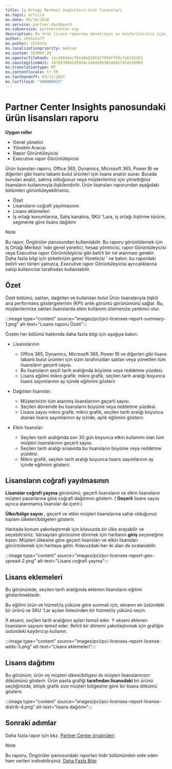 ```yaml
---
title: İş Ortağı Merkezi öngörüleri-ürün lisansları
ms.topic: article
ms.date: 05/19/2020
ms.service: partner-dashboard
ms.subservice: partnercenter-csp
description: Bu ürün lisans raporunu denetleyin ve müşterileriniz için satmanız veya yönetmeniz için lisanslanan lisanslı bulut ürünleriyle nasıl geliştireceğinizi öğrenin.
author: shthota77
ms.author: shthota
ms.localizationpriority: medium
ms.custom: SEOMAY.20
ms.openlocfilehash: 14cd4664ecfb140b82dfd27994ff99c7a62d2261
ms.sourcegitcommit: 10765386b2df0d4c2e8da9b302a692f452e1090d
ms.translationtype: MT
ms.contentlocale: tr-TR
ms.lasthandoff: 03/31/2021
ms.locfileid: "106086915"
---
```

# <a name="product-licenses-report-in-the-partner-center-insights-dashboard"></a>Partner Center Insights panosundaki ürün lisansları raporu

**Uygun roller**

- Genel yönetici
- Yönetim Aracısı
- Rapor Görüntüleyicisi
- Executive rapor Görüntüleyicisi

Ürün lisansları raporu, Office 365, Dynamics, Microsoft 365, Power BI ve diğerleri gibi lisans tabanlı bulut ürünleri için lisans analizi sunar. Burada sunulan analiz, satmış olduğunuz veya müşterileriniz için yönettiğiniz lisansların kullanımıyla ilişkilendirilir. Ürün lisansları raporundan aşağıdaki bölümleri görüntüleyebilirsiniz.

- Özet
- Lisansların coğrafi yayılmasının
- Lisans eklemeleri
- İş ortağı konumlarına, Satış kanalına, SKU 'Lara, iş ortağı iliştirme türüne, segmente göre lisans dağıtımı

 > [!NOTE]
 > Bu rapor, Öngörüler panosundan kullanılabilir. Bu raporu görüntülemek için Iş Ortağı Merkezi 'nde genel yönetici, hesap yöneticisi, rapor Görüntüleyicisi veya Executive rapor Görüntüleyicisi gibi belirli bir rol atanması gerekir. Daha fazla bilgi için şirketinizin genel Yöneticisi ' ne bakın. bu rapordaki belirli veri türleri yalnızca, Executive rapor Görüntüleyicisi ayrıcalıklarına sahip kullanıcılar tarafından kullanılabilir.

## <a name="summary"></a>Özet

Özet bölümü, satılan, dağıtılan ve kullanılan bulut Ürün lisanslarıyla ilişkili ana performans göstergelerinin (KPI) anlık görüntü görünümünü sağlar. Bu, müşterilerinize satılan lisanslarda etkin kullanımı izlemenize yardımcı olur.

:::image type="content" source="images/pci/pci-licenses-report-summary-1.png" alt-text="Lisans raporu Özeti":::

Özetin her bölümü hakkında daha fazla bilgi için aşağıya bakın:

- Lisanslarının 
  - Office 365, Dynamics, Microsoft 365, Power BI ve diğerleri gibi lisans tabanlı bulut ürünleri için sizin tarafınızdan satılan veya yönetilen tüm lisansların geçerli sayısı.
  - Bu lisansların seçili tarih aralığında büyüme veya reddetme yüzdesi.
  - Lisans eğilimi mikro grafik: mikro grafik, seçilen tarih aralığı boyunca lisans sayımlarının ay içinde eğilimini gösterir

- Dağıtılan lisanslar:
  - Müşterinizin tüm atanmış lisanslarının geçerli sayısı.
  - Seçilen dönemde bu lisansların büyüme veya reddetme yüzdesi.
  - Lisans sayısı mikro grafik: mikro grafik, seçilen tarih aralığı boyunca atanan lisans sayımlarının ay içinde, aylık eğilimini gösterir.

- Etkin lisanslar: 
  - Seçilen tarih aralığında son 30 gün boyunca etkin kullanımı olan tüm müşteri lisanslarının geçerli sayısı.
  - Seçilen tarih aralığı sırasında bu lisansların büyüme veya reddetme yüzdesi.
  - Mikro grafik, seçilen tarih aralığı boyunca lisans sayımlarının ay içinde eğilimini gösterir.

## <a name="geographical-spread-of-licenses"></a>Lisansların coğrafi yayılmasının

**Lisanslar coğrafi yayma** görünümü, geçerli lisansların ve etkin lisansların müşteri pazarlarına göre coğrafi dağılımını gösterir. ( **Geçerli** lisans sayısı ayrıca atanmamış lisanslar da içerir.)

**Ülke/bölge sayısı** , geçerli ve etkin müşteri lisanslarına sahip olduğunuz toplam ülkeleri/bölgeleri gösterir.

Haritada konum yakınlaştırmak için kılavuzda bir ülke arayabilir ve seçebilirsiniz. Varsayılan görünüme dönmek için haritanın **giriş** seçeneğine basın. Müşteri ülkesine göre geçerli lisansları ve etkin lisansları görüntülemek için haritaya gelin. Kılavuzdaki her iki alan de sıralanabilir.

:::image type="content" source="images/pci/pci-licenses-report-geo-spread-2.png" alt-text="Lisans coğrafi yayma":::

## <a name="license-adds"></a>Lisans eklemeleri

Bu görünümde, seçilen tarih aralığında eklenen lisansların eğilimi gösterilmektedir. 

Bu eğilimi ürün ve hizmet/iş yüküne göre sunmak için, ekranın en üstündeki bir ürünü ve SKU 'Lar açılan listesinden bir hizmet/iş yükünü seçin.

X ekseni, seçilen tarih aralığının ayları temsil eder. Y ekseni eklenen lisansların sayısını temsil eder. Belirli bir dönemi yakınlaştırmak için grafiğin üstündeki kaydırıcıyı kullanın.

:::image type="content" source="images/pci/pci-licenses-report-license-adds-3.png" alt-text="Lisans eklemeleri":::

## <a name="license-distribution"></a>Lisans dağıtımı

Bu görünüm, ürün ve müşteri ülkesi/bölgesi ile müşteri lisanslarınızın dökümünü gösterir. Ürün pasta grafiği **tarafından lisansdaki** bir ürünü seçtiğinizde, bitişik grafik size müşteri bölgesine göre bir lisans dökümü gösterir.

:::image type="content" source="images/pci/pci-licenses-report-license-distrib-4.png" alt-text="lisans dağıtımı":::

## <a name="next-steps"></a>Sonraki adımlar

Daha fazla rapor için bkz. [Partner Center öngörüleri](partner-center-insights.md).

>[!NOTE] 
> Bu raporu, Öngörüler panosundaki raporları Indir bölümünden elde eden ham verileri indirebilirsiniz. [Daha Fazla Bilgi](pci-download-reports.md)
